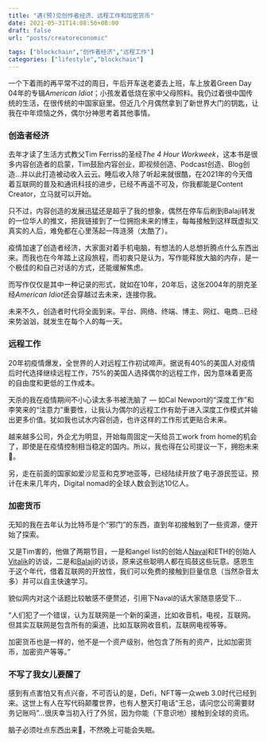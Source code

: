 ```yaml
---
title: "遇(预)见创作者经济、远程工作和加密货币"
date: 2021-05-31T14:08:56+08:00
draft: false
url: "posts/creatoreconomic"

tags: ["blockchain","创作者经济","远程工作"]
categories: ["lifestyle","blockchain"]
---
```


一个下着雨的再平常不过的周日，午后开车送老婆去上班，车上放着Green Day 04年的专辑*American Idiot*；小孩发着低烧在家中父母照料。我仍过着很中国传统的生活，在很传统的中国家庭里。但近几个月偶然拿到了新世界大门的钥匙，让我在中年烦恼之外，偶尔分神思考着其他事情。

### 创造者经济

去年才读了生活方式教父Tim Ferriss的圣经*The 4 Hour Workweek*，这本书是很多内容创造者的启蒙，Tim鼓励内容创业，即视频创造、Podcast创造、Blog创造…并以此打造被动收入云云。睡后收入除了听起来就很酷，在2021年的今天借着互联网的普及和通讯科技的进步，已经不再遥不可及，你我都能是Content Creator，立马就可以开始。

只不过，内容创造的发展迅猛还是超乎了我的想象，偶然在停车后刷到Balaji转发的一位华人的推文，把我链接到了一位拥抱未来的博主，每每接触到这样既虚拟又真实的人后，难免都在心里荡起一阵涟漪（太酷了）。

疫情加速了创造者经济，大家面对着手机电脑，有想法的人总想折腾点什么东西出来。而我也在今年踏上这段旅程，而初衷只是认为，写作能释放大脑的内存，是一个极佳的和自己对话的方式，还能缓解焦虑。

而写作仅仅是其中一种记录的形式，就如在10年，20年后，这张2004年的朋克圣经*American Idiot*还会穿越过去未来，连接你我。

未来不久，创造者时代将全面到来。平台、网络、终端、博主、网红、电商…已经来势汹汹，就发生在每个人的每一天。

### 远程工作

20年初疫情爆发，全世界的人对远程工作初试啼声。据说有40%的美国人对疫情后时代选择继续远程工作，75%的美国人选择偶尔的远程工作，因为意味着更高的自由度和更低的工作成本。

天杀的我在疫情期间不小心读太多书被洗脑了 — 如Cal Newport的“深度工作”和李笑来的“注意力”重要性，让我认为偶尔的远程工作有助于进入深度工作模式并输出更多价值。犹如我也试水内容创造，也许这样的工作形式更贴合未来。

越来越多公司，外企尤为明显，开始每周固定一天给员工work from home的机会了，即使是在疫情控制相当稳定的国内。所以，我也得在公司提议一下，拥抱未来🤔。

另，走在前面的国家如爱沙尼亚和克罗地亚等，已经陆续开放了电子游民签证。预计在未来几年内，Digital nomad的全球人数会到达10亿人。

### 加密货币

无知的我在去年认为比特币是个“邪门”的东西，直到年初接触到了一些资源，便开始了探索。

又是Tim害的，他做了两期节目，一是和angel list的创始人[Naval](https://tim.blog/2021/03/08/vitalik-buterin-naval-ravikant/)和ETH的创始人[Vitalik](https://vitalik.ca/)的访谈，二是和[Balaji](https://tim.blog/2021/03/24/balaji-srinivasan/)的访谈，原来这些聪明人都在捣鼓这些玩意。感恩生于这个年代，借着互联网的开放性，我们可以免费的接触到巨量信息（当然杂音太多）并可以自主快速学习。

貌似网内对这个话题比较敏感不便赘述，引用下Naval的话大家随意感受下…

“人们犯了一个错误，认为互联网是一个新的渠道，比如收音机，电视，互联网。但其实互联网是包含所有的渠道，比如互联网收音机，互联网电视等等。

加密货币也是一样的，他不是一个资产级别，他包含了所有的资产，比如加密货币，加密资产等等。”

### 不写了我女儿要醒了

感到有点害怕又有点兴奋，不可否认的是，Defi，NFT等一众web 3.0时代已经到来。这世上有人在写代码颠覆世界，也有人整天打电话“王总，请问您公司需要财务记账吗”…很庆幸当初入行了外贸，因为你能（下意识地）接触到全球的资讯。

脑子必须吐点东西出来🧠，不然晚上可能会失眠。